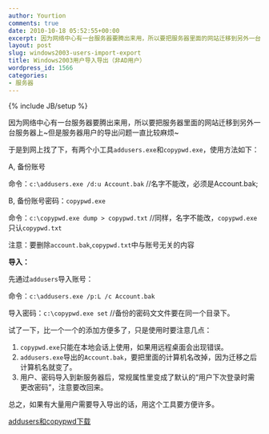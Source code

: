 ```yaml
---
author: Yourtion
comments: true
date: 2010-10-18 05:52:55+00:00
excerpt: 因为网络中心有一台服务器要腾出来用，所以要把服务器里面的网站迁移到另外一台服务器上~但是服务器用户的导出问题一直比较麻烦~于是到网上找了下，有两个小工具addusers.exe和copypwd.exe，使用方法如下：
layout: post
slug: windows2003-users-import-export
title: Windows2003用户导入导出（非AD用户）
wordpress_id: 1566
categories:
- 服务器
---
```

{% include JB/setup %}

因为网络中心有一台服务器要腾出来用，所以要把服务器里面的网站迁移到另外一台服务器上~但是服务器用户的导出问题一直比较麻烦~

于是到网上找了下，有两个小工具```addusers.exe```和```copypwd.exe```，使用方法如下：

A, 备份账号

命令：```c:\addusers.exe /d:u Account.bak``` //名字不能改，必须是Account.bak;

B, 备份账号密码：```copypwd.exe```

命令：```c:\copypwd.exe dump > copypwd.txt``` //同样，名字不能改，```copypwd.exe```只认```copypwd.txt```

注意：要删除```account.bak```,```copypwd.txt```中与账号无关的内容

**导入：**

先通过```addusers```导入账号：

命令：```c:\addusers.exe /p:L /c Account.bak```

导入密码：```c:\copypwd.exe set``` //备份的密码文文件要在同一个目录下。

试了一下，比一个一个的添加方便多了，只是使用时要注意几点：

1. ```copypwd.exe```只能在本地会话上使用，如果用远程桌面会出现错误。
2. ```addusers.exe```导出的```Account.bak```，要把里面的计算机名改掉，因为迁移之后计算机名就变了。
3. 用户、密码导入到新服务器后，常规属性里变成了默认的“用户下次登录时需更改密码”，注意要改回来。

总之，如果有大量用户需要导入导出的话，用这个工具要方便许多。

[addusers和copypwd下载](http://dl.dbank.com/c0u649e13y)
